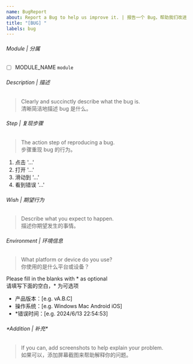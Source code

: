```yaml
---
name: BugReport
about: Report a Bug to help us improve it. | 报告一个 Bug，帮助我们改进
title: "[BUG] "
labels: bug
---
```


###### Module | 分属

- [ ] MODULE_NAME `module`

###### Description | 描述

> Clearly and succinctly describe what the bug is.  
> 清晰简洁地描述 bug 是什么。

###### Step | 复现步骤

> The action step of reproducing a bug.  
> 步骤重现 bug 的行为。

1. 点击 '...'
2. 打开 '...'
3. 滑动到 '...'
4. 看到错误 '...'

###### Wish | 期望行为

> Describe what you expect to happen.  
> 描述你期望发生的事情。

###### Environment | 环境信息

> What platform or device do you use?  
> 你使用的是什么平台或设备？

Please fill in the blanks with \* as optional  
请填写下面的空白，\* 为可选项

- 产品版本：[e.g. vA.B.C]
- 操作系统：[e.g. Windows Mac Android iOS]
- \*错误时间：[e.g. 2024/6/13 22:54:53]

###### \*Addition | 补充\*

> If you can, add screenshots to help explain your problem.  
> 如果可以，添加屏幕截图来帮助解释你的问题。
